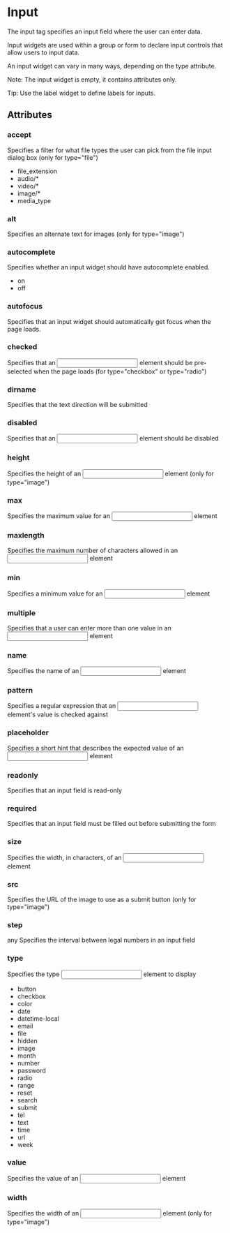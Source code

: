 # Input

The input tag specifies an input field where the user can enter data.

Input widgets are used within a group or form to declare input controls that allow users to input data.

An input widget can vary in many ways, depending on the type attribute.

Note: The input widget is empty, it contains attributes only.

Tip: Use the label widget to define labels for inputs.


## Attributes

### accept	

Specifies a filter for what file types the user can pick from the file input dialog box (only for type="file")

- file_extension
- audio/*
- video/*
- image/*
- media_type	

### alt

Specifies an alternate text for images (only for type="image")

### autocomplete

Specifies whether an input widget should have autocomplete enabled.

- on
- off

### autofocus

Specifies that an input widget should automatically get focus when the page loads.


### checked	

Specifies that an <input> element should be pre-selected when the page loads (for type="checkbox" or type="radio")

### dirname	

Specifies that the text direction will be submitted

### disabled	

Specifies that an <input> element should be disabled

### height	

Specifies the height of an <input> element (only for type="image")

### max	

Specifies the maximum value for an <input> element

### maxlength

Specifies the maximum number of characters allowed in an <input> element

### min

Specifies a minimum value for an <input> element

### multiple

Specifies that a user can enter more than one value in an <input> element

### name

Specifies the name of an <input> element

### pattern

Specifies a regular expression that an <input> element's value is checked against

### placeholder

Specifies a short hint that describes the expected value of an <input> element

### readonly

Specifies that an input field is read-only

### required

Specifies that an input field must be filled out before submitting the form

### size

Specifies the width, in characters, of an <input> element

### src	

Specifies the URL of the image to use as a submit button (only for type="image")

### step	

any	Specifies the interval between legal numbers in an input field

### type

Specifies the type <input> element to display

- button
- checkbox
- color
- date 
- datetime-local 
- email 
- file
- hidden
- image
- month 
- number 
- password
- radio
- range 
- reset
- search
- submit
- tel
- text
- time 
- url
- week	

### value	

Specifies the value of an <input> element
 
### width	

Specifies the width of an <input> element (only for type="image")
